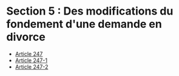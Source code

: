 # Section 5 : Des modifications du fondement d'une demande en divorce

- [Article 247](article-247.md)
- [Article 247-1](article-247-1.md)
- [Article 247-2](article-247-2.md)

